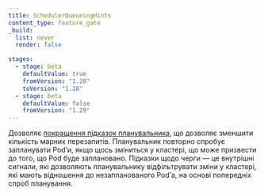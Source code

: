 ```yaml
---
title: SchedulerQueueingHints
content_type: feature_gate
_build:
  list: never
  render: false

stages:
  - stage: beta
    defaultValue: true
    fromVersion: "1.28"
    toVersion: "1.28"
  - stage: beta
    defaultValue: false
    fromVersion: "1.29"
---
```

Дозволяє [покращення підказок планувальника](https://github.com/kubernetes/enhancements/blob/master/keps/sig-scheduling/4247-queueinghint/README.md), що дозволяє зменшити кількість марних перезапитів. Планувальник повторно спробує запланувати Podʼи, якщо щось зміниться у кластері, що може призвести до того, що Pod буде заплановано. Підказки щодо черги — це внутрішні сигнали, які дозволяють планувальнику відфільтрувати зміни у кластері, які мають відношення до незапланованого Podʼа, на основі попередніх спроб планування.
